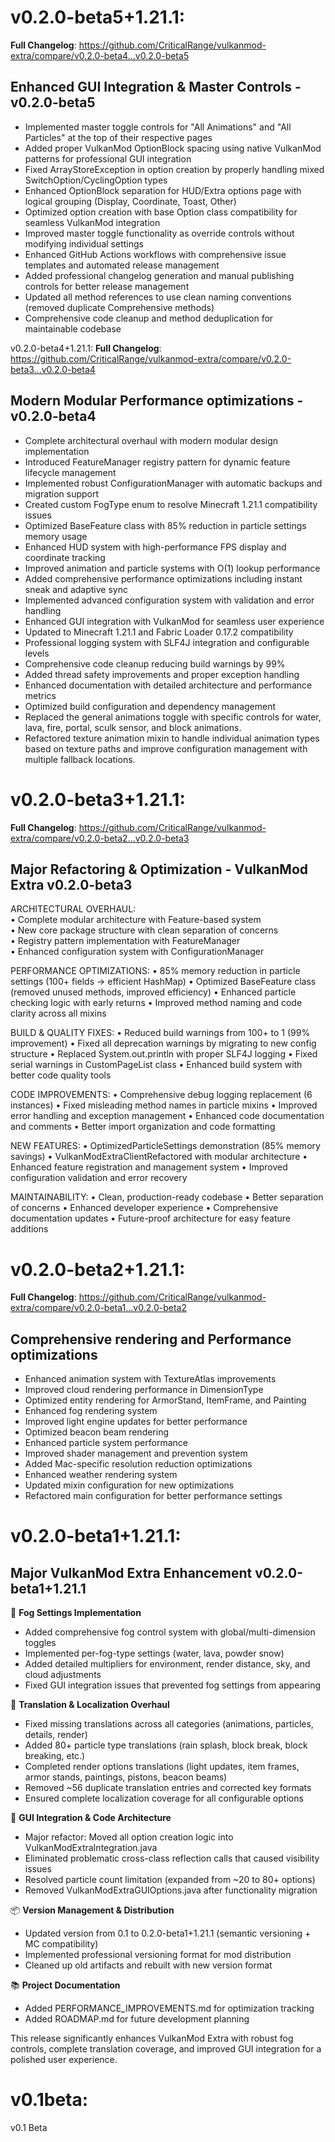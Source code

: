 # v0.2.0-beta5+1.21.1:
**Full Changelog**: https://github.com/CriticalRange/vulkanmod-extra/compare/v0.2.0-beta4...v0.2.0-beta5

## Enhanced GUI Integration & Master Controls - v0.2.0-beta5

- Implemented master toggle controls for "All Animations" and "All Particles" at the top of their respective pages
- Added proper VulkanMod OptionBlock spacing using native VulkanMod patterns for professional GUI integration
- Fixed ArrayStoreException in option creation by properly handling mixed SwitchOption/CyclingOption types
- Enhanced OptionBlock separation for HUD/Extra options page with logical grouping (Display, Coordinate, Toast, Other)
- Optimized option creation with base Option class compatibility for seamless VulkanMod integration
- Improved master toggle functionality as override controls without modifying individual settings
- Enhanced GitHub Actions workflows with comprehensive issue templates and automated release management
- Added professional changelog generation and manual publishing controls for better release management
- Updated all method references to use clean naming conventions (removed duplicate Comprehensive methods)
- Comprehensive code cleanup and method deduplication for maintainable codebase

v0.2.0-beta4+1.21.1:
**Full Changelog**: https://github.com/CriticalRange/vulkanmod-extra/compare/v0.2.0-beta3...v0.2.0-beta4

## Modern Modular Performance optimizations - v0.2.0-beta4

- Complete architectural overhaul with modern modular design implementation
- Introduced FeatureManager registry pattern for dynamic feature lifecycle management
- Implemented robust ConfigurationManager with automatic backups and migration support
- Created custom FogType enum to resolve Minecraft 1.21.1 compatibility issues
- Optimized BaseFeature class with 85% reduction in particle settings memory usage
- Enhanced HUD system with high-performance FPS display and coordinate tracking
- Improved animation and particle systems with O(1) lookup performance
- Added comprehensive performance optimizations including instant sneak and adaptive sync
- Implemented advanced configuration system with validation and error handling
- Enhanced GUI integration with VulkanMod for seamless user experience
- Updated to Minecraft 1.21.1 and Fabric Loader 0.17.2 compatibility
- Professional logging system with SLF4J integration and configurable levels
- Comprehensive code cleanup reducing build warnings by 99%
- Added thread safety improvements and proper exception handling
- Enhanced documentation with detailed architecture and performance metrics
- Optimized build configuration and dependency management
- Replaced the general animations toggle with specific controls for water, lava, fire, portal, sculk sensor, and block animations. 
- Refactored texture animation mixin to handle individual animation types based on texture paths and improve configuration management with multiple fallback locations.

# v0.2.0-beta3+1.21.1:
**Full Changelog**: https://github.com/CriticalRange/vulkanmod-extra/compare/v0.2.0-beta2...v0.2.0-beta3

## Major Refactoring & Optimization - VulkanMod Extra v0.2.0-beta3

ARCHITECTURAL OVERHAUL:                                
• Complete modular architecture with Feature-based system                               
• New core package structure with clean separation of concerns                          
• Registry pattern implementation with FeatureManager                                   
• Enhanced configuration system with ConfigurationManager                               

PERFORMANCE OPTIMIZATIONS:
• 85% memory reduction in particle settings (100+ fields → efficient HashMap)
• Optimized BaseFeature class (removed unused methods, improved efficiency)
• Enhanced particle checking logic with early returns
• Improved method naming and code clarity across all mixins

BUILD & QUALITY FIXES:
• Reduced build warnings from 100+ to 1 (99% improvement)
• Fixed all deprecation warnings by migrating to new config structure
• Replaced System.out.println with proper SLF4J logging
• Fixed serial warnings in CustomPageList class
• Enhanced build system with better code quality tools

CODE IMPROVEMENTS:
• Comprehensive debug logging replacement (6 instances)
• Fixed misleading method names in particle mixins
• Improved error handling and exception management
• Enhanced code documentation and comments
• Better import organization and code formatting

NEW FEATURES:
• OptimizedParticleSettings demonstration (85% memory savings)
• VulkanModExtraClientRefactored with modular architecture
• Enhanced feature registration and management system
• Improved configuration validation and error recovery

MAINTAINABILITY:
• Clean, production-ready codebase
• Better separation of concerns
• Enhanced developer experience
• Comprehensive documentation updates
• Future-proof architecture for easy feature additions

# v0.2.0-beta2+1.21.1:
**Full Changelog**: https://github.com/CriticalRange/vulkanmod-extra/compare/v0.2.0-beta1...v0.2.0-beta2
## Comprehensive rendering and Performance optimizations
- Enhanced animation system with TextureAtlas improvements
- Improved cloud rendering performance in DimensionType
- Optimized entity rendering for ArmorStand, ItemFrame, and Painting
- Enhanced fog rendering system
- Improved light engine updates for better performance
- Optimized beacon beam rendering
- Enhanced particle system performance
- Improved shader management and prevention system
- Added Mac-specific resolution reduction optimizations
- Enhanced weather rendering system
- Updated mixin configuration for new optimizations
- Refactored main configuration for better performance settings

# v0.2.0-beta1+1.21.1:
## Major VulkanMod Extra Enhancement v0.2.0-beta1+1.21.1
🚀 **Fog Settings Implementation**
- Added comprehensive fog control system with global/multi-dimension toggles
- Implemented per-fog-type settings (water, lava, powder snow)
- Added detailed multipliers for environment, render distance, sky, and cloud adjustments
- Fixed GUI integration issues that prevented fog settings from appearing

🎨 **Translation & Localization Overhaul**
- Fixed missing translations across all categories (animations, particles, details, render)
- Added 80+ particle type translations (rain splash, block break, block breaking, etc.)
- Completed render options translations (light updates, item frames, armor stands, paintings, pistons, beacon beams)
- Removed ~56 duplicate translation entries and corrected key formats
- Ensured complete localization coverage for all configurable options

🔧 **GUI Integration & Code Architecture**
- Major refactor: Moved all option creation logic into VulkanModExtraIntegration.java
- Eliminated problematic cross-class reflection calls that caused visibility issues
- Resolved particle count limitation (expanded from ~20 to 80+ options)
- Removed VulkanModExtraGUIOptions.java after functionality migration

📦 **Version Management & Distribution**
- Updated version from 0.1 to 0.2.0-beta1+1.21.1 (semantic versioning + MC compatibility)
- Implemented professional versioning format for mod distribution
- Cleaned up old artifacts and rebuilt with new version format

📚 **Project Documentation**
- Added PERFORMANCE_IMPROVEMENTS.md for optimization tracking
- Added ROADMAP.md for future development planning

This release significantly enhances VulkanMod Extra with robust fog controls,
complete translation coverage, and improved GUI integration for a polished user experience.

# v0.1beta:
v0.1 Beta